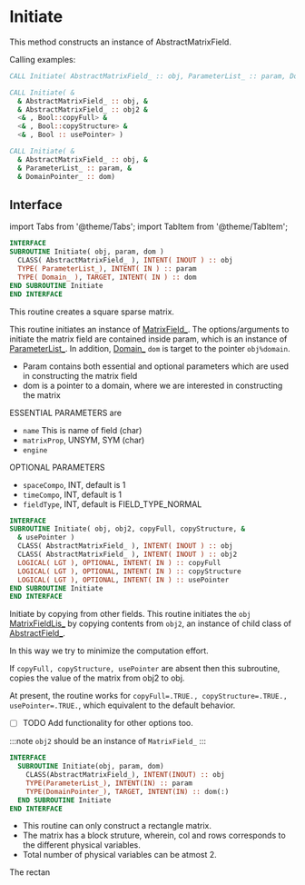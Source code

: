 # Initiate

This method constructs an instance of AbstractMatrixField.

Calling examples:

```fortran
CALL Initiate( AbstractMatrixField_ :: obj, ParameterList_ :: param, Domain_ :: dom )
```

```fortran
CALL Initiate( &
  & AbstractMatrixField_ :: obj, &
  & AbstractMatrixField_ :: obj2 &
  <& , Bool::copyFull> &
  <& , Bool::copyStructure> &
  <& , Bool :: usePointer> )
```

```fortran
CALL Initiate( &
  & AbstractMatrixField_ :: obj, &
  & ParameterList_ :: param, &
  & DomainPointer_ :: dom)
```

## Interface

import Tabs from '@theme/Tabs';
import TabItem from '@theme/TabItem';

<Tabs>

<TabItem value="1" label="Interface 1" default>

```fortran
INTERFACE
SUBROUTINE Initiate( obj, param, dom )
  CLASS( AbstractMatrixField_ ), INTENT( INOUT ) :: obj
  TYPE( ParameterList_), INTENT( IN ) :: param
  TYPE( Domain_ ), TARGET, INTENT( IN ) :: dom
END SUBROUTINE Initiate
END INTERFACE
```

This routine creates a square sparse matrix.

This routine initiates an instance of [MatrixField_](../MatrixField/MatrixField_.md).
The options/arguments to initiate the matrix field are
contained inside param, which is an instance of [ParameterList_](../ParameterList/ParameterList_.md).
In addition, [Domain_](../Domain/Domain_.md) `dom` is target to the pointer `obj%domain`.

- Param contains both essential and optional parameters which are used in
constructing the matrix field
- dom is a pointer to a domain, where we are interested in constructing the
matrix

ESSENTIAL PARAMETERS are

- `name` This is name of field (char)
- `matrixProp`, UNSYM, SYM (char)
- `engine`

OPTIONAL PARAMETERS

- `spaceCompo`, INT, default is 1
- `timeCompo`, INT, default is 1
- `fieldType`, INT, default is FIELD_TYPE_NORMAL

</TabItem>

<TabItem value="example" label="܀ Examples" default>

</TabItem>

</Tabs>

<Tabs>

<TabItem value="2" label="Interface 2" default>

```fortran
INTERFACE
SUBROUTINE Initiate( obj, obj2, copyFull, copyStructure, &
  & usePointer )
  CLASS( AbstractMatrixField_ ), INTENT( INOUT ) :: obj
  CLASS( AbstractMatrixField_ ), INTENT( INOUT ) :: obj2
  LOGICAL( LGT ), OPTIONAL, INTENT( IN ) :: copyFull
  LOGICAL( LGT ), OPTIONAL, INTENT( IN ) :: copyStructure
  LOGICAL( LGT ), OPTIONAL, INTENT( IN ) :: usePointer
END SUBROUTINE Initiate
END INTERFACE
```

Initiate by copying from other fields. This routine initiates the `obj` [MatrixFieldLis_](./MatrixFieldLis_.md) by copying contents from `obj2`, an instance of child class of [AbstractField_](../AbstractField/AbstractField_.md).

In this way we try to minimize the computation effort.

If `copyFull, copyStructure, usePointer` are absent then this subroutine,
copies the value of the matrix from obj2 to obj.

At present, the routine works for `copyFull=.TRUE., copyStructure=.TRUE.,
usePointer=.TRUE.`, which equivalent to the default behavior.

- [ ] TODO Add functionality for other options too.

:::note
`obj2` should be an instance of `MatrixField_`
:::

</TabItem>

<TabItem value="example" label="܀ Examples">

</TabItem>

</Tabs>

<Tabs>

<TabItem value="3" label="Interface 3" default>

```fortran
INTERFACE
  SUBROUTINE Initiate(obj, param, dom)
    CLASS(AbstractMatrixField_), INTENT(INOUT) :: obj
    TYPE(ParameterList_), INTENT(IN) :: param
    TYPE(DomainPointer_), TARGET, INTENT(IN) :: dom(:)
  END SUBROUTINE Initiate
END INTERFACE
```

- This routine can only construct a rectangle matrix.
- The matrix has a block struture, wherein, col and rows corresponds to the different physical variables.
- Total number of physical variables can be atmost 2.

The rectan

</TabItem>

<TabItem value="example" label="܀ Examples">

</TabItem>

</Tabs>
